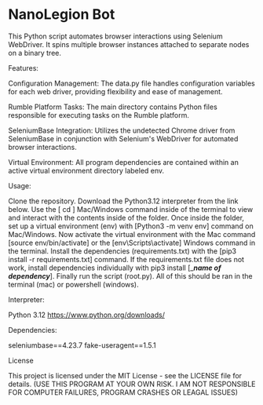 # NanoLegion Bot

This Python script automates browser interactions using Selenium WebDriver. It spins multiple browser instances attached to separate nodes on a binary tree.

Features:

Configuration Management: The data.py file handles configuration variables for each web driver, providing flexibility and ease of management.

Rumble Platform Tasks: The main directory contains Python files responsible for executing tasks on the Rumble platform.

SeleniumBase Integration: Utilizes the undetected Chrome driver from SeleniumBase in conjunction with Selenium's WebDriver for automated browser interactions.

Virtual Environment: All program dependencies are contained within an active virtual environment directory labeled env.

Usage:

Clone the repository. Download the Python3.12 interpreter from the link below. Use the [ cd ] Mac/Windows command inside of the terminal to view and interact with the contents inside of the folder. Once inside the folder, set up a virtual environment (env) with [Python3 -m venv env] command on Mac/Windows. Now activate the virtual environment with the Mac command [source env/bin/activate] or the [env\Scripts\activate] Windows command in the terminal. Install the dependencies (requirements.txt) with the [pip3 install -r requirements.txt] command. If the requirements.txt file does not work, install dependencies individually with pip3 install [____name of dependency___]. Finally run the script (root.py). All of this should be ran in the terminal (mac) or powershell (windows).

Interpreter:

Python 3.12
https://www.python.org/downloads/

Dependencies:

seleniumbase==4.23.7
fake-useragent==1.5.1

License

This project is licensed under the MIT License - see the LICENSE file for details.
(USE THIS PROGRAM AT YOUR OWN RISK. I AM NOT RESPONSIBLE FOR COMPUTER FAILURES, PROGRAM CRASHES OR LEAGAL ISSUES)
